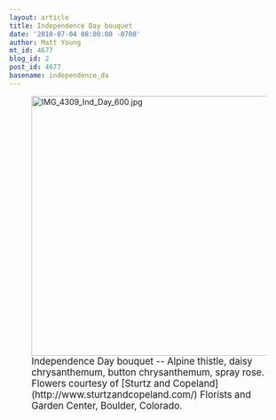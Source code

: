 ```yaml
---
layout: article
title: Independence Day bouquet
date: '2010-07-04 08:00:00 -0700'
author: Matt Young
mt_id: 4677
blog_id: 2
post_id: 4677
basename: independence_da
---
```

<figure>
<img src="/PT/uploads/2010/IMG_4309_Ind_Day_600.jpg" alt="IMG_4309_Ind_Day_600.jpg" width="600" height="467" />
<figcaption markdown="span">
<big>Independence Day bouquet -- Alpine thistle, daisy chrysanthemum, button chrysanthemum, spray rose. Flowers courtesy of [Sturtz and Copeland](http://www.sturtzandcopeland.com/) Florists and Garden Center, Boulder, Colorado.</big>

</figcaption>
</figure>
